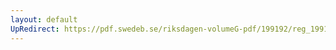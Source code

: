 ```yaml
---
layout: default
UpRedirect: https://pdf.swedeb.se/riksdagen-volumeG-pdf/199192/reg_199192/reg_199192_0467.pdf
---
```

